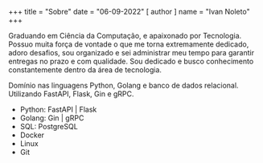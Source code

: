 +++
title = "Sobre"
date = "06-09-2022"
[ author ]
  name = "Ivan Noleto"
+++

Graduando em Ciência da Computação, e apaixonado por Tecnologia.
Possuo muita força de vontade o que me torna extremamente dedicado, adoro desafios, sou organizado e sei administrar meu tempo para garantir entregas no prazo e com qualidade.
Sou dedicado e busco conhecimento constantemente dentro da área de tecnologia.

Domínio nas linguagens Python, Golang e banco de dados relacional. Utilizando FastAPI, Flask, Gin e gRPC.

- Python: FastAPI | Flask
- Golang:  Gin | gRPC
- SQL: PostgreSQL
- Docker
- Linux
- Git